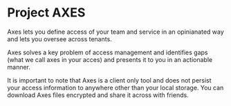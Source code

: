 # Project AXES

Axes lets you define access of your team and service in an opinianated way and lets you oversee across tenants.

Axes solves a key problem of access management and identifies gaps (what we call axes in your acces) and presents it to you in an actionable manner.

It is important to note that Axes is a client only tool and does not persist your access information to anywhere other than your local storage. You can download Axes files encrypted and share it across with friends.
